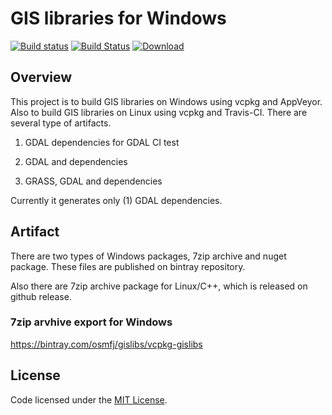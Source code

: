 # GIS libraries for Windows

 [![Build status](https://ci.appveyor.com/api/projects/status/2q7qg7xqjdqamxhb?svg=true)](https://ci.appveyor.com/project/miurahr/vcpkg-gislibs) 
 [![Build Status](https://travis-ci.org/miurahr/vcpkg_gislibs.svg?branch=master)](https://travis-ci.org/miurahr/vcpkg_gislibs)
 [ ![Download](https://api.bintray.com/packages/osmfj/gislibs/vcpkg-gislibs/images/download.svg) ](https://bintray.com/osmfj/gislibs/vcpkg-gislibs/_latestVersion) 
 
## Overview

This project is to build GIS libraries on Windows using vcpkg and AppVeyor.
Also to build GIS libraries on Linux using vcpkg and Travis-CI.
There are several type of artifacts.

1. GDAL dependencies for GDAL CI test

2. GDAL and dependencies

3. GRASS, GDAL and dependencies

Currently it generates only (1) GDAL dependencies.

## Artifact

There are two types of Windows packages, 7zip archive and nuget package.
These files are published on bintray repository.

Also there are 7zip archive package for Linux/C++, which is released on
github release.

### 7zip arvhive export for Windows

https://bintray.com/osmfj/gislibs/vcpkg-gislibs


## License

Code licensed under the [MIT License](LICENSE.txt).
